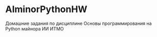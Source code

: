# AIminorPythonHW
Домашние задания по дисциплине Основы программирования на Python майнора ИИ ИТМО 
